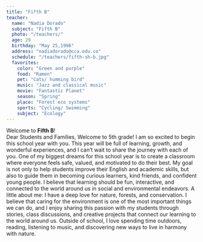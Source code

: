 ```yaml
---
title: "Fifth B"
teacher:
  name: "Nadia Dorado"
  subject: "Fifth B"
  photo: "/teachers/"
  age: 29
  birthday: "May 25,1996"
  address: "nadiadorado@cca.edu.co"
  schedule: "/teachers/fifth-sh-b.jpg"
  favorites:
    color: "Green and purple"
    food: "Ramen"
    pet: "Cats/ humming bird"
    music: "Jazz and classical music"
    movie: "Fantastic Planet"
    season: "Spring"
    place: "Forest eco systems"
    sports: "Cycling/ Swimming"
    subject: "Ecology"
---
```


Welcome to **Fifth B**!  
Dear Students and Families,  Welcome to 5th grade! I am so excited to begin this school year with you. This year will be full of learning, growth, and wonderful experiences, and I can’t wait to share the journey with each of you.  One of my biggest dreams for this school year is to create a classroom where everyone feels safe, valued, and motivated to do their best. My goal is not only to help students improve their English and academic skills, but also to guide them in becoming curious learners, kind friends, and confident young people. I believe that learning should be fun, interactive, and connected to the world around us in social and environmental endeavors. A little about me: I have a deep love for nature, forests, and conservation. I believe that caring for the environment is one of the most important things we can do, and I enjoy sharing this passion with my students through stories, class discussions, and creative projects that connect our learning to the world around us. Outside of school, I love spending time outdoors, reading, listening to music, and discovering new ways to live in harmony with nature.

